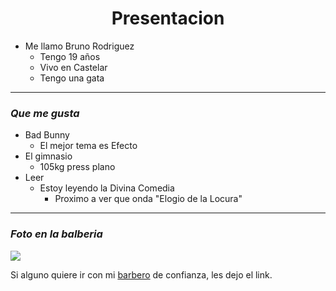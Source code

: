 
<h1 align = center>Presentacion</h1>

* Me llamo Bruno Rodriguez
    * Tengo 19 años
    * Vivo en Castelar
    *  Tengo una gata

---

### *Que me gusta*

- Bad Bunny
    - El mejor tema es Efecto
- El gimnasio
    - 105kg press plano
- Leer
    - Estoy leyendo la Divina Comedia
       - Proximo a ver que onda "Elogio de la Locura" 

---

### *Foto en la balberia*

<img src = "https://avatars.githubusercontent.com/u/128913461?s=400&u=b98a8045123ba32636b8e796eb29c4dc2ac95f9d&v=4">

Si alguno quiere ir con mi [barbero](https://www.instagram.com/_starbarber/) de confianza, les dejo el link.
